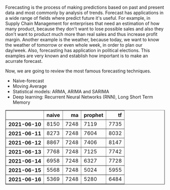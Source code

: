Forecasting is the process of making predictions based on past and present data and most commonly by analysis of trends.
Forecast has applications in a wide range of fields where predict future it's useful. 
For example, in Supply Chain Management for enterprises that need an estimation of how many product, because they don't want to lose possible sales and also they don't want to product much more than real sales and thus increase profit margin.
Another example is the weather, because today, we want to know the weather of tomorrow or even whole week, in order to plan our day/week.
Also, forecasting has application in political elections. 
This examples are very known and establish how important is to make an acurrate forecast.


Now, we are going to review the most famous forecasting techniques.

<ul>
  <li>Naive-forecast</li>
  <li>Moving Average</li>
  <li>Statistical models: ARMA, ARIMA and SARIMA </li>
  <li>Deep learning: Recurrent Neural Networks (RNN), Long Short Term Memory</li>
</ul>

<table border="1" class="dataframe">
  <thead>
    <tr style="text-align: right;">
      <th></th>
      <th>naive</th>
      <th>ma</th>
      <th>prophet</th>
      <th>tf</th>
    </tr>
  </thead>
  <tbody>
    <tr>
      <th>2021-06-10</th>
      <td>8150</td>
      <td>7248</td>
      <td>7119</td>
      <td>7735</td>
    </tr>
    <tr>
      <th>2021-06-11</th>
      <td>8273</td>
      <td>7248</td>
      <td>7604</td>
      <td>8032</td>
    </tr>
    <tr>
      <th>2021-06-12</th>
      <td>8867</td>
      <td>7248</td>
      <td>7406</td>
      <td>8147</td>
    </tr>
    <tr>
      <th>2021-06-13</th>
      <td>7768</td>
      <td>7248</td>
      <td>7125</td>
      <td>7742</td>
    </tr>
    <tr>
      <th>2021-06-14</th>
      <td>6958</td>
      <td>7248</td>
      <td>6327</td>
      <td>7728</td>
    </tr>
    <tr>
      <th>2021-06-15</th>
      <td>5568</td>
      <td>7248</td>
      <td>5024</td>
      <td>5955</td>
    </tr>
    <tr>
      <th>2021-06-16</th>
      <td>5369</td>
      <td>7248</td>
      <td>5280</td>
      <td>6484</td>
    </tr>
  </tbody>
</table>
